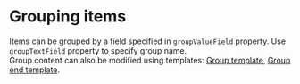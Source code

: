 # Grouping items

Items can be grouped by a field specified in `groupValueField` property. Use `groupTextField` property to specify group name.  
Group content can also be modified using templates: [Group template](http://localhost:3000/ionic-selectable/templates/group-template), [Group end template](http://localhost:3000/ionic-selectable/templates/group-end-template).
